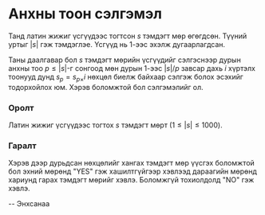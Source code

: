 Анхны тоон сэлгэмэл
===================
Танд латин жижиг үсгүүдээс тогтсон $s$ тэмдэгт мөр өгөгдсөн. Түүний уртыг $|s|$
гэж тэмдэглэе. Үсгүүд нь 1-ээс эхэлж дугаарлагдсан.

Таны даалгавар бол $s$ тэмдэгт мөрийн үсгүүдийг сэлгэснээр дурын анхны тоо
$p ≤ |s|$-г сонгоод мөн дурын $1$-ээс $|s| / p$ завсар дахь $i$ хүртэлх тоонууд
дунд  $s_p = s_{p ×} i$ нөхцөл биелж байхаар сэлгэж болох эсэхийг тодорхойлох
юм. Хэрэв боломжтой бол сэлгэмэлийг ол.


### Оролт
Латин жижиг үсгүүдээс тогтох $s$ тэмдэгт мөрт ($1 ≤ |s| ≤ 1000$).


### Гаралт
Хэрэв дээр дурьдсан нөхцөлийг хангах тэмдэгт мөр үүсгэх боломжтой бол эхний
мөрөнд "YES" гэж хашилтгүйгээр хэвлээд дараагийн мөрөнд хариунд гарах тэмдэгт
мөрийг хэвлэ. Боломжгүй тохиолдолд "NO" гэж хэвлэ.

-- Энхсанаа
